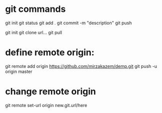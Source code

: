 # git commands

git init
git status
git add .
git commit -m "description"
git push

git init
git clone url...
git pull

# define remote origin:

git remote add origin https://github.com/mirzakazem/demp.git
git push -u origin master

# change remote origin

git remote set-url origin new.git.url/here
